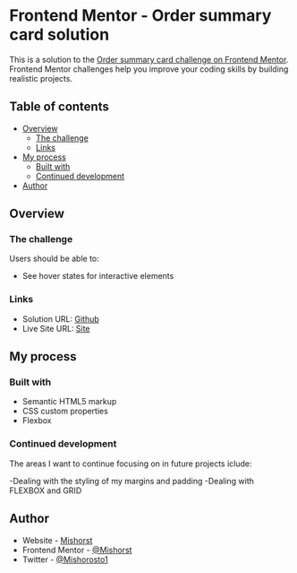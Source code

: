 # Frontend Mentor - Order summary card solution

This is a solution to the [Order summary card challenge on Frontend Mentor](https://www.frontendmentor.io/challenges/order-summary-component-QlPmajDUj). Frontend Mentor challenges help you improve your coding skills by building realistic projects.

## Table of contents

- [Overview](#overview)
  - [The challenge](#the-challenge)
  - [Links](#links)
- [My process](#my-process)
  - [Built with](#built-with)
  - [Continued development](#continued-development)
- [Author](#author)

## Overview

### The challenge

Users should be able to:

- See hover states for interactive elements

### Links

- Solution URL: [Github](https://github.com/Mishorst/Order-summary-component)
- Live Site URL: [Site](https://order-summary-component-misho.netlify.app/)

## My process

### Built with

- Semantic HTML5 markup
- CSS custom properties
- Flexbox

### Continued development

The areas I want to continue focusing on in future projects iclude:

-Dealing with the styling of my margins and padding
-Dealing with FLEXBOX and GRID

## Author

- Website - [Mishorst](https://github.com/Mishorst/QR-code-component.git)
- Frontend Mentor - [@Mishorst](https://www.frontendmentor.io/profile/Mishorst)
- Twitter - [@Mishorosto1](https://twitter.com/Mishorosto1)
